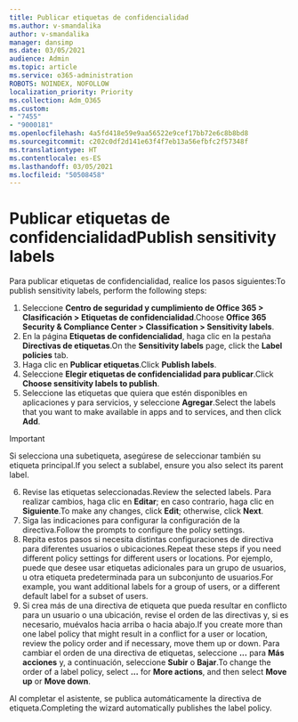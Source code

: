 ```yaml
---
title: Publicar etiquetas de confidencialidad
ms.author: v-smandalika
author: v-smandalika
manager: dansimp
ms.date: 03/05/2021
audience: Admin
ms.topic: article
ms.service: o365-administration
ROBOTS: NOINDEX, NOFOLLOW
localization_priority: Priority
ms.collection: Adm_O365
ms.custom:
- "7455"
- "9000181"
ms.openlocfilehash: 4a5fd418e59e9aa56522e9cef17bb72e6c8b8bd8
ms.sourcegitcommit: c202c0df2d141e63f4f7eb13a56efbfc2f57348f
ms.translationtype: HT
ms.contentlocale: es-ES
ms.lasthandoff: 03/05/2021
ms.locfileid: "50508458"
---
```

# <a name="publish-sensitivity-labels"></a><span data-ttu-id="001d1-102">Publicar etiquetas de confidencialidad</span><span class="sxs-lookup"><span data-stu-id="001d1-102">Publish sensitivity labels</span></span>

<span data-ttu-id="001d1-103">Para publicar etiquetas de confidencialidad, realice los pasos siguientes:</span><span class="sxs-lookup"><span data-stu-id="001d1-103">To publish sensitivity labels, perform the following steps:</span></span>

1. <span data-ttu-id="001d1-104">Seleccione **Centro de seguridad y cumplimiento de Office 365 > Clasificación > Etiquetas de confidencialidad**.</span><span class="sxs-lookup"><span data-stu-id="001d1-104">Choose **Office 365 Security & Compliance Center > Classification > Sensitivity labels**.</span></span>
2. <span data-ttu-id="001d1-105">En la página **Etiquetas de confidencialidad**, haga clic en la pestaña **Directivas de etiquetas**.</span><span class="sxs-lookup"><span data-stu-id="001d1-105">On the **Sensitivity labels** page, click the **Label policies** tab.</span></span>
3. <span data-ttu-id="001d1-106">Haga clic en **Publicar etiquetas**.</span><span class="sxs-lookup"><span data-stu-id="001d1-106">Click **Publish labels**.</span></span>
4. <span data-ttu-id="001d1-107">Seleccione **Elegir etiquetas de confidencialidad para publicar**.</span><span class="sxs-lookup"><span data-stu-id="001d1-107">Click **Choose sensitivity labels to publish**.</span></span> 
5. <span data-ttu-id="001d1-108">Seleccione las etiquetas que quiera que estén disponibles en aplicaciones y para servicios, y seleccione **Agregar**.</span><span class="sxs-lookup"><span data-stu-id="001d1-108">Select the labels that you want to make available in apps and to services, and then click **Add**.</span></span>
> [!IMPORTANT]
> <span data-ttu-id="001d1-109">Si selecciona una subetiqueta, asegúrese de seleccionar también su etiqueta principal.</span><span class="sxs-lookup"><span data-stu-id="001d1-109">If you select a sublabel, ensure you also select its parent label.</span></span>
6. <span data-ttu-id="001d1-110">Revise las etiquetas seleccionadas.</span><span class="sxs-lookup"><span data-stu-id="001d1-110">Review the selected labels.</span></span> <span data-ttu-id="001d1-111">Para realizar cambios, haga clic en **Editar**; en caso contrario, haga clic en **Siguiente**.</span><span class="sxs-lookup"><span data-stu-id="001d1-111">To make any changes, click **Edit**; otherwise, click **Next**.</span></span>
7. <span data-ttu-id="001d1-112">Siga las indicaciones para configurar la configuración de la directiva.</span><span class="sxs-lookup"><span data-stu-id="001d1-112">Follow the prompts to configure the policy settings.</span></span>
8. <span data-ttu-id="001d1-113">Repita estos pasos si necesita distintas configuraciones de directiva para diferentes usuarios o ubicaciones.</span><span class="sxs-lookup"><span data-stu-id="001d1-113">Repeat these steps if you need different policy settings for different users or locations.</span></span> <span data-ttu-id="001d1-114">Por ejemplo, puede que desee usar etiquetas adicionales para un grupo de usuarios, u otra etiqueta predeterminada para un subconjunto de usuarios.</span><span class="sxs-lookup"><span data-stu-id="001d1-114">For example, you want additional labels for a group of users, or a different default label for a subset of users.</span></span>
9. <span data-ttu-id="001d1-115">Si crea más de una directiva de etiqueta que pueda resultar en conflicto para un usuario o una ubicación, revise el orden de las directivas y, si es necesario, muévalos hacia arriba o hacia abajo.</span><span class="sxs-lookup"><span data-stu-id="001d1-115">If you create more than one label policy that might result in a conflict for a user or location, review the policy order and if necessary, move them up or down.</span></span> <span data-ttu-id="001d1-116">Para cambiar el orden de una directiva de etiquetas, seleccione **...** para **Más acciones** y, a continuación, seleccione **Subir** o **Bajar**.</span><span class="sxs-lookup"><span data-stu-id="001d1-116">To change the order of a label policy, select **...** for **More actions**, and then select **Move up** or **Move down**.</span></span>

<span data-ttu-id="001d1-117">Al completar el asistente, se publica automáticamente la directiva de etiqueta.</span><span class="sxs-lookup"><span data-stu-id="001d1-117">Completing the wizard automatically publishes the label policy.</span></span>

